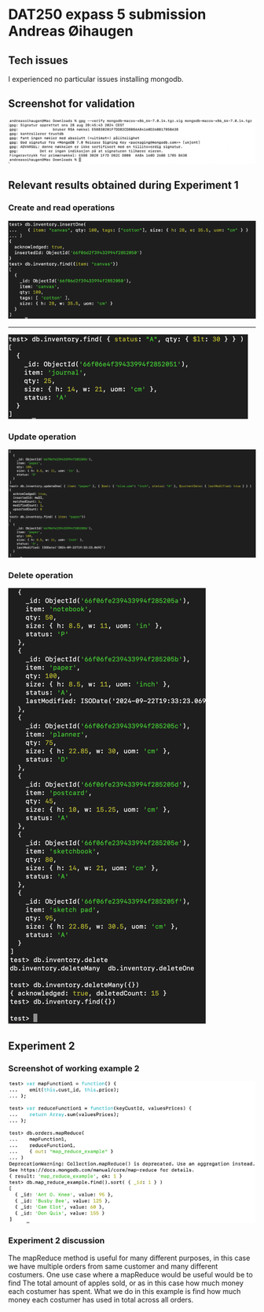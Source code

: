 # DAT250 expass 5 submission Andreas Øihaugen

## Tech issues
I experienced no particular issues installing mongodb.

## Screenshot for validation

![Screenshot validation of installation package.png](Screenshot%20validation%20of%20installation%20package.png)

## Relevant results obtained during Experiment 1

### Create and read operations
![Screenshot of create and read](Screenshot%20create_read%20mdb.png)

--------------------------------------------------

![Screenshot of specified read operation](Screenshot%20%20of%20specified%20read%20operation.png)

### Update operation
![Screenshot of update operation](Screenshot%20of%20update%20operation.png)

### Delete operation

![Screenshot of delete operation](Screenshot%20of%20delete%20operation.png)

## Experiment 2

### Screenshot of working example 2
![Screenshot of example 2](Screenshot%20of%20example%202.png)

### Experiment 2 discussion

The mapReduce method is useful for many different purposes, in this case we have multiple orders from same customer and many different costumers. One use case where a mapReduce would be useful would be to find The total amount of apples sold, or as in this case how much money each costumer has spent.  What we do in this example is find how much money each costumer has used in total across all orders. 